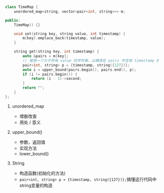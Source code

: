 ```c++
class TimeMap {
    unordered_map<string, vector<pair<int, string>>> m;

public:
    TimeMap() {}

    void set(string key, string value, int timestamp) {
        m[key].emplace_back(timestamp, value);
    }

    string get(string key, int timestamp) {
        auto &pairs = m[key];
        // 使用一个大于所有 value 的字符串，以确保在 pairs 中含有 timestamp 的情况下也返回大于 timestamp 的位置
        pair<int, string> p = {timestamp, string({127})};
        auto i = upper_bound(pairs.begin(), pairs.end(), p);
        if (i != pairs.begin()) {
            return (i - 1)->second;
        }
        return "";
    }
};
```

1. unordered_map
   - 增删改查
   - 用处 / 意义


2. upper_bound()
   - 参数，返回值
   - 实现方法
   - lower_bound()

3. String
   - 构造函数(初始化的方法)
   - ```pair<int, string> p = {timestamp, string({127})};```搞懂这行代码中string变量的构造

